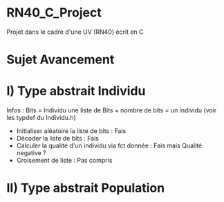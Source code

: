 # RN40_C_Project
Projet dans le cadre d'une UV (RN40) écrit en C

# Sujet Avancement 
# I) Type abstrait Individu 
Infos : Bits = Individu 
        une liste de Bits + nombre de bits = un individu 
        (voir les typdef du Individu.h)
- Initialiser aléatoire la liste de bits : Fais 
- Décoder la liste de bits : Fais
- Calculer la qualité d'un individu via fct donnée : Fais mais Qualité negative ? 
- Croisement de liste  : Pas compris 



# II) Type abstrait Population 
